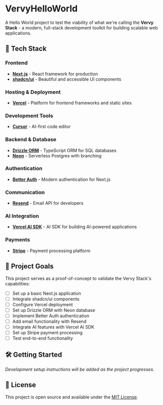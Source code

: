 # VervyHelloWorld

A Hello World project to test the viability of what we're calling the **Vervy Stack** - a modern, full-stack development toolkit for building scalable web applications.

## 🚀 Tech Stack

### Frontend
- **[Next.js](https://nextjs.org/)** - React framework for production
- **[shadcn/ui](https://ui.shadcn.com/)** - Beautiful and accessible UI components

### Hosting & Deployment
- **[Vercel](https://vercel.com/)** - Platform for frontend frameworks and static sites

### Development Tools
- **[Cursor](https://www.cursor.com/)** - AI-first code editor

### Backend & Database
- **[Drizzle ORM](https://orm.drizzle.team/)** - TypeScript ORM for SQL databases
- **[Neon](https://neon.tech/)** - Serverless Postgres with branching

### Authentication
- **[Better Auth](https://www.better-auth.com/)** - Modern authentication for Next.js

### Communication
- **[Resend](https://resend.com/)** - Email API for developers

### AI Integration
- **[Vercel AI SDK](https://sdk.vercel.ai/)** - AI SDK for building AI-powered applications

### Payments
- **[Stripe](https://stripe.com/)** - Payment processing platform

## 🎯 Project Goals

This project serves as a proof-of-concept to validate the Vervy Stack's capabilities:

- [ ] Set up a basic Next.js application
- [ ] Integrate shadcn/ui components
- [ ] Configure Vercel deployment
- [ ] Set up Drizzle ORM with Neon database
- [ ] Implement Better Auth authentication
- [ ] Add email functionality with Resend
- [ ] Integrate AI features with Vercel AI SDK
- [ ] Set up Stripe payment processing
- [ ] Test end-to-end functionality

## 🛠️ Getting Started

*Development setup instructions will be added as the project progresses.*

## 📝 License

This project is open source and available under the [MIT License](LICENSE). 